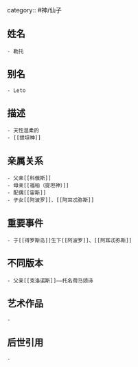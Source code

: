 category:: #神/仙子
## 姓名
	- 勒托
## 别名
	- Leto
## 描述
	- 天性温柔的
	- [[提坦神]]
## 亲属关系
	- 父亲[[科俄斯]]
	- 母亲[[福柏（提坦神）]]
	- 配偶[[宙斯]]
	- 子女[[阿波罗]]、[[阿耳忒弥斯]]
## 重要事件
	- 于[[得罗斯岛]]生下[[阿波罗]]、[[阿耳忒弥斯]]
## 不同版本
	- 父亲[[克洛诺斯]]——托名荷马颂诗
## 艺术作品
	-
## 后世引用
	-
